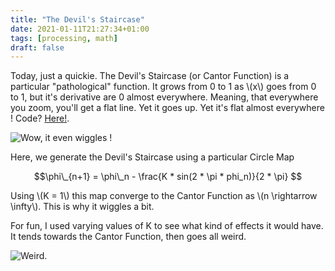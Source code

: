 ```yaml
---
title: "The Devil's Staircase"
date: 2021-01-11T21:27:34+01:00
tags: [processing, math]
draft: false 
---
```


Today, just a quickie. The Devil's Staircase (or Cantor Function) is a particular "pathological" function. It grows from 0 to 1 as \\(x\\) goes from 0 to 1, but it's derivative are 0 almost everywhere. Meaning, that everywhere you zoom, you'll get a flat line. Yet it goes up. Yet it's flat almost everywhere ! Code? [Here!](https://github.com/epsln/processingSketches/tree/main/devilStaircase).

![Wow, it even wiggles !](/devilStaircase/devil.gif)

Here, we generate the Devil's Staircase using a particular Circle Map
	
$$\phi\_{n+1} = \phi\_n - \frac{K * sin(2 * \pi * phi_n)}{2 * \pi} $$

Using \\(K = 1\\) this map converge to the Cantor Function as \\(n \rightarrow \infty\\). This is why it wiggles a bit.

For fun, I used varying values of K to see what kind of effects it would have. It tends towards the Cantor Function, then goes all weird.

![Weird.](/devilStaircase/weird.gif)
